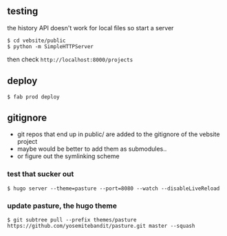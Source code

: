 ## testing
the history API doesn't work for local files so start a server

    $ cd vebsite/public
    $ python -m SimpleHTTPServer

then check `http://localhost:8000/projects`


## deploy

    $ fab prod deploy


## gitignore
 - git repos that end up in public/ are added to the gitignore of the vebsite project
 - maybe would be better to add them as submodules..
 - or figure out the symlinking scheme


### test that sucker out

    $ hugo server --theme=pasture --port=8080 --watch --disableLiveReload


### update pasture, the hugo theme

    $ git subtree pull --prefix themes/pasture https://github.com/yosemitebandit/pasture.git master --squash
